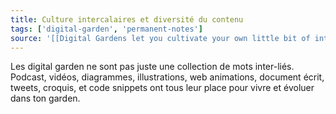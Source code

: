 ```yaml
---
title: Culture intercalaires et diversité du contenu 
tags: ['digital-garden', 'permanent-notes']
source: '[[Digital Gardens let you cultivate your own little bit of internet]]'
---
```


Les digital garden ne sont pas juste une collection de mots inter-liés.
Podcast, vidéos, diagrammes, illustrations, web animations, document écrit, tweets, croquis, et code snippets ont tous leur place pour vivre et évoluer dans ton garden.